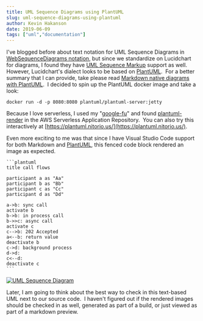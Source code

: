 ```yaml
---
title: UML Sequence Diagrams using PlantUML
slug: uml-sequence-diagrams-using-plantuml
author: Kevin Hakanson
date: 2019-06-09
tags: ["uml","documentation"]
---
```

I've blogged before about text notation for UML Sequence Diagrams in [WebSequenceDiagrams notation](../2016-03-01-websequencediagrams-notation), but since we standardize on Lucidchart for diagrams, I found they have [UML Sequence Markup](https://lucidchart.zendesk.com/hc/en-us/articles/208029986) support as well.  However, Lucidchart's dialect looks to be based on [PlantUML](http://plantuml.com/index).  For a better summary that I can provide, take please read [Markdown native diagrams with PlantUML](https://blog.anoff.io/2018-07-31-diagrams-with-plantuml/).  I decided to spin up the PlantUML docker image and take a look:

    docker run -d -p 8080:8080 plantuml/plantuml-server:jetty

Because I love serverless, I used my "[google-fu](https://en.wiktionary.org/wiki/Google-fu)" and found [plantuml-render](https://serverlessrepo.aws.amazon.com/applications/arn:aws:serverlessrepo:us-east-1:293246570391:applications~plantuml-render) in the AWS Serverless Application Repository.  You can also try this interactively at [https://plantuml.nitorio.us/](https://plantuml.nitorio.us/).

Even more exciting to me was that since I have Visual Studio Code support for both Markdown and [PlantUML](https://marketplace.visualstudio.com/items?itemName=jebbs.plantuml), this fenced code block rendered an image as expected.

    ```plantuml
    title call flows  

    participant a as "Aa"
    participant b as "Bb"
    participant c as "Cc"
    participant d as "Dd"

    a->b: sync call  
    activate b
    b->b: in process call
    b->>c: async call  
    activate c  
    c-->b: 202 Accepted  
    a<--b: return value  
    deactivate b
    c->d: background process  
    d->d:
    c<--d:
    deactivate c
    ```

[![UML Sequence Diagram](images/callflows.svg "call flows")](images/callflows.svg)

Later, I am going to think about the best way to check in this text-based UML next to our source code.  I haven't figured out if the rendered images should be checked in as well, generated as part of a build, or just viewed as part of a markdown preview.
